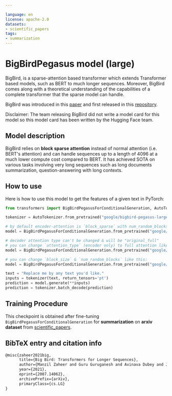 ```yaml
---

language: en
license: apache-2.0
datasets:
- scientific_papers
tags:
- summarization
---
```


# BigBirdPegasus model (large)

BigBird, is a sparse-attention based transformer which extends Transformer based models, such as BERT to much longer sequences. Moreover, BigBird comes along with a theoretical understanding of the capabilities of a complete transformer that the sparse model can handle. 

BigBird was introduced in this [paper](https://arxiv.org/abs/2007.14062) and first released in this [repository](https://github.com/google-research/bigbird).

Disclaimer: The team releasing BigBird did not write a model card for this model so this model card has been written by the Hugging Face team.

## Model description

BigBird relies on **block sparse attention** instead of normal attention (i.e. BERT's attention) and can handle sequences up to a length of 4096 at a much lower compute cost compared to BERT. It has achieved SOTA on various tasks involving very long sequences such as long documents summarization, question-answering with long contexts.

## How to use

Here is how to use this model to get the features of a given text in PyTorch:

```python
from transformers import BigBirdPegasusForConditionalGeneration, AutoTokenizer

tokenizer = AutoTokenizer.from_pretrained("google/bigbird-pegasus-large-arxiv")

# by default encoder-attention is `block_sparse` with num_random_blocks=3, block_size=64
model = BigBirdPegasusForConditionalGeneration.from_pretrained("google/bigbird-pegasus-large-arxiv")

# decoder attention type can't be changed & will be "original_full"
# you can change `attention_type` (encoder only) to full attention like this:
model = BigBirdPegasusForConditionalGeneration.from_pretrained("google/bigbird-pegasus-large-arxiv", attention_type="original_full")

# you can change `block_size` & `num_random_blocks` like this:
model = BigBirdPegasusForConditionalGeneration.from_pretrained("google/bigbird-pegasus-large-arxiv", block_size=16, num_random_blocks=2)

text = "Replace me by any text you'd like."
inputs = tokenizer(text, return_tensors='pt')
prediction = model.generate(**inputs)
prediction = tokenizer.batch_decode(prediction)
```

## Training Procedure

This checkpoint is obtained after fine-tuning `BigBirdPegasusForConditionalGeneration` for **summarization** on **arxiv dataset** from [scientific_papers](https://huggingface.co/datasets/scientific_papers).

## BibTeX entry and citation info

```tex
@misc{zaheer2021big,
      title={Big Bird: Transformers for Longer Sequences}, 
      author={Manzil Zaheer and Guru Guruganesh and Avinava Dubey and Joshua Ainslie and Chris Alberti and Santiago Ontanon and Philip Pham and Anirudh Ravula and Qifan Wang and Li Yang and Amr Ahmed},
      year={2021},
      eprint={2007.14062},
      archivePrefix={arXiv},
      primaryClass={cs.LG}
}
```
